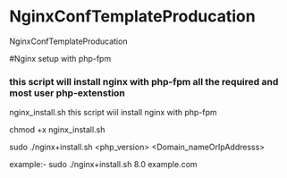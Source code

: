 # NginxConfTemplateProducation
NginxConfTemplateProducation

#Nginx setup with php-fpm
### this script will install nginx with php-fpm all the required and most user php-extenstion 
nginx_install.sh this script wiil install nginx with php-fpm

chmod +x nginx_install.sh 

sudo ./nginx+install.sh <php_version> <Domain_nameOrIpAddresss>

example:- sudo ./nginx+install.sh 8.0 example.com




